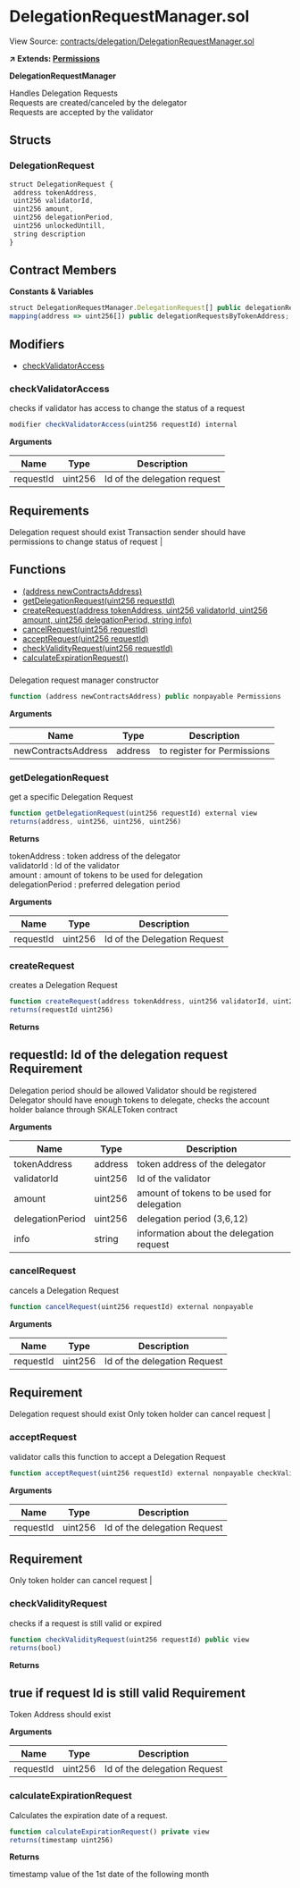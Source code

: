 # DelegationRequestManager.sol

View Source: [contracts/delegation/DelegationRequestManager.sol](../contracts/delegation/DelegationRequestManager.sol)

**↗ Extends: [Permissions](Permissions.md)**

**DelegationRequestManager**

Handles Delegation Requests <br>
Requests are created/canceled by the delegator <br>
Requests are accepted by the validator

## Structs
### DelegationRequest

```js
struct DelegationRequest {
 address tokenAddress,
 uint256 validatorId,
 uint256 amount,
 uint256 delegationPeriod,
 uint256 unlockedUntill,
 string description
}
```

## Contract Members
**Constants & Variables**

```js
struct DelegationRequestManager.DelegationRequest[] public delegationRequests;
mapping(address => uint256[]) public delegationRequestsByTokenAddress;

```

## Modifiers

- [checkValidatorAccess](#checkvalidatoraccess)

### checkValidatorAccess

checks if validator has access to change the status of a request

```js
modifier checkValidatorAccess(uint256 requestId) internal
```

**Arguments**

| Name        | Type           | Description  |
| ------------- |------------- | -----|
| requestId | uint256 | Id of the delegation request
Requirements
-
Delegation request should exist
Transaction sender should have permissions to change status of request | 

## Functions

- [(address newContractsAddress)](#)
- [getDelegationRequest(uint256 requestId)](#getdelegationrequest)
- [createRequest(address tokenAddress, uint256 validatorId, uint256 amount, uint256 delegationPeriod, string info)](#createrequest)
- [cancelRequest(uint256 requestId)](#cancelrequest)
- [acceptRequest(uint256 requestId)](#acceptrequest)
- [checkValidityRequest(uint256 requestId)](#checkvalidityrequest)
- [calculateExpirationRequest()](#calculateexpirationrequest)

### 

Delegation request manager constructor

```js
function (address newContractsAddress) public nonpayable Permissions 
```

**Arguments**

| Name        | Type           | Description  |
| ------------- |------------- | -----|
| newContractsAddress | address | to register for Permissions | 

### getDelegationRequest

get a specific Delegation Request

```js
function getDelegationRequest(uint256 requestId) external view
returns(address, uint256, uint256, uint256)
```

**Returns**

tokenAddress : token address of the delegator <br>
validatorId : Id of the validator<br>
amount : amount of tokens to be used for delegation<br>
delegationPeriod : preferred delegation period

**Arguments**

| Name        | Type           | Description  |
| ------------- |------------- | -----|
| requestId | uint256 | Id of the Delegation Request | 

### createRequest

creates a Delegation Request

```js
function createRequest(address tokenAddress, uint256 validatorId, uint256 amount, uint256 delegationPeriod, string info) external nonpayable
returns(requestId uint256)
```

**Returns**

requestId: Id of the delegation request
Requirement
-
Delegation period should be allowed
Validator should be registered
Delegator should have enough tokens to delegate, checks the account holder balance through SKALEToken contract

**Arguments**

| Name        | Type           | Description  |
| ------------- |------------- | -----|
| tokenAddress | address | token address of the delegator | 
| validatorId | uint256 | Id of the validator | 
| amount | uint256 | amount of tokens to be used for delegation | 
| delegationPeriod | uint256 | delegation period (3,6,12) | 
| info | string | information about the delegation request | 

### cancelRequest

cancels a Delegation Request

```js
function cancelRequest(uint256 requestId) external nonpayable
```

**Arguments**

| Name        | Type           | Description  |
| ------------- |------------- | -----|
| requestId | uint256 | Id of the delegation Request
Requirement
-
Delegation request should exist
Only token holder can cancel request | 

### acceptRequest

validator calls this function to accept a Delegation Request

```js
function acceptRequest(uint256 requestId) external nonpayable checkValidatorAccess 
```

**Arguments**

| Name        | Type           | Description  |
| ------------- |------------- | -----|
| requestId | uint256 | Id of the delegation Request
Requirement
-
Only token holder can cancel request | 

### checkValidityRequest

checks if a request is still valid or expired

```js
function checkValidityRequest(uint256 requestId) public view
returns(bool)
```

**Returns**

true if request Id is still valid
Requirement
-
Token Address should exist

**Arguments**

| Name        | Type           | Description  |
| ------------- |------------- | -----|
| requestId | uint256 | Id of the delegation Request | 

### calculateExpirationRequest

Calculates the expiration date of a request.

```js
function calculateExpirationRequest() private view
returns(timestamp uint256)
```

**Returns**

timestamp value of the 1st date of the following month

